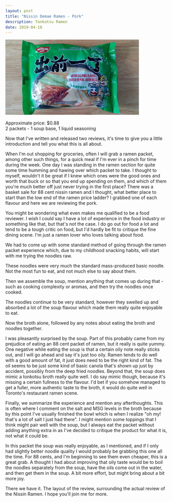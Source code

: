 ```yaml
---
layout: post
title: "Nissin Demae Ramen - Pork"
description: Tonkotsu Ramen
date: 2019-04-18
---
```


![Nissin Demae Ramen - Pork](/images/ramen/nissin-damae-ramen-pork.jpg)

Approximate price: $0.88  
2 packets - 1 soup base, 1 liquid seasoning

Now that I've written and released two reviews, it's time to give you a little introduction and tell you what this is all about.

When I'm out shopping for groceries, often I will grab a ramen packet, among other such things, for a quick meal if I'm ever in a pinch for time during the week. One day I was standing in the ramen section for quite some time humming and hawing over which packet to take. I thought to myself, wouldn't it be great if I knew which ones were the good ones and worth that buck or so that you end up spending on them, and which of them you're much better off just never trying in the first place? There was a basket sale for 88 cent nissin ramen and I thought, what better place to start than the low end of the ramen price ladder? I grabbed one of each flavour and here we are reviewing the pork.

You might be wondering what even makes me qualified to be a food reviewer. I wish I could say I have a lot of experience in the food industry or something like that, but that's not the case. I do go out for food a lot and tend to be a tough critic on food, but I'd hardly be fit to critique the fine dining scene. I'm just a ramen lover who loves talking about food.

We had to come up with some standard method of going through the ramen packet experience which, due to my childhood snacking habits, will start with me trying the noodles raw.

These noodles were very much the standard mass-produced basic noodle. Not the most fun to eat, and not much else to say about them.

Then we assemble the soup, mention anything that comes up during that - such as cooking complexity or aromas, and then try the noodles once cooked.

The noodles continue to be very standard, however they swelled up and absorbed a lot of the soup flavour which made them really quite enjoyable to eat.

Now the broth alone, followed by any notes about eating the broth and noodles together.

I was pleasantly surprised by the soup. Part of this probably came from my prejudice of eating an 88 cent packet of ramen, but it really is quite yummy. One negative while eating the soup is that a certain oily note really sticks out, and I will go ahead and say it's just too oily. Ramen tends to do well with a good amount of fat, it just does need to be the right kind of fat. The oil seems to be just some kind of basic canola that's shown up just by accident, possibly from the deep fried noodles. Beyond that, the soup does mimic a tonkotsu broth really quite well. I do say mimic though, because it's missing a certain fullness to the flavour. I'd bet if you somehow managed to get a fuller, more authentic taste to the broth, it would do quite well in Toronto's restaurant ramen scene.

Finally, we summarize the experience and mention any afterthoughts. This is often where I comment on the salt and MSG levels in the broth because by this point I've usually finished the bowl which is when I realize "oh my! that's a lot of salt I just had there". I might mention some toppings that I think might pair well with the soup, but I always eat the packet without adding anything extra in as I've decided to critique the product for what it is, not what it could be.

In this packet the soup was really enjoyable, as I mentioned, and if I only had slightly better noodle quality I would probably be grabbing this one all the time. For 88 cents, and I'm beginning to see them even cheaper, this is a great grab. A thought I had about improving that oily taste would be to boil the noodles separately from the soup, have the oils come out in the water, and then get them in the soup. A bit more effort, but might bring about a bit more joy.

There we have it. The layout of the review, surrounding the actual review of the Nissin Ramen. I hope you'll join me for more.
